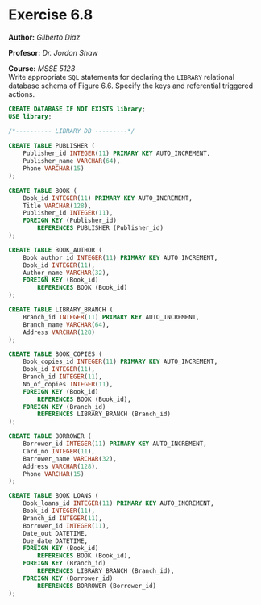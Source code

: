 # Exercise 6.8
**Author:** *Gilberto Diaz*

**Profesor:** *Dr. Jordon Shaw*

**Course:** *MSSE 5123*
<br>
Write appropriate `SQL` statements for declaring the `LIBRARY` relational database schema of Figure 6.6. Specify the keys and referential triggered actions.
<br>

```sql
CREATE DATABASE IF NOT EXISTS library;
USE library;

/*---------- LIBRARY DB ---------*/
 
CREATE TABLE PUBLISHER (
	Publisher_id INTEGER(11) PRIMARY KEY AUTO_INCREMENT,
	Publisher_name VARCHAR(64),
	Phone VARCHAR(15)
);

CREATE TABLE BOOK (
	Book_id INTEGER(11) PRIMARY KEY AUTO_INCREMENT,
	Title VARCHAR(128),
	Publisher_id INTEGER(11),
	FOREIGN KEY (Publisher_id)
		REFERENCES PUBLISHER (Publisher_id)
);

CREATE TABLE BOOK_AUTHOR (
	Book_author_id INTEGER(11) PRIMARY KEY AUTO_INCREMENT,
	Book_id INTEGER(11),
	Author_name VARCHAR(32),
	FOREIGN KEY (Book_id)
		REFERENCES BOOK (Book_id)
);

CREATE TABLE LIBRARY_BRANCH (
	Branch_id INTEGER(11) PRIMARY KEY AUTO_INCREMENT,
	Branch_name VARCHAR(64),
	Address VARCHAR(128)
);

CREATE TABLE BOOK_COPIES (
	Book_copies_id INTEGER(11) PRIMARY KEY AUTO_INCREMENT,
	Book_id INTEGER(11),
	Branch_id INTEGER(11),
	No_of_copies INTEGER(11),
	FOREIGN KEY (Book_id)
		REFERENCES BOOK (Book_id),
	FOREIGN KEY (Branch_id)
		REFERENCES LIBRARY_BRANCH (Branch_id)
);

CREATE TABLE BORROWER (
	Borrower_id INTEGER(11) PRIMARY KEY AUTO_INCREMENT,
	Card_no INTEGER(11),
	Barrower_name VARCHAR(32),
	Address VARCHAR(128),
	Phone VARCHAR(15)
);

CREATE TABLE BOOK_LOANS (
	Book_loans_id INTEGER(11) PRIMARY KEY AUTO_INCREMENT,
	Book_id INTEGER(11),
 	Branch_id INTEGER(11),
  	Borrower_id INTEGER(11),
	Date_out DATETIME,
	Due_date DATETIME,
	FOREIGN KEY (Book_id)
		REFERENCES BOOK (Book_id),
 	FOREIGN KEY (Branch_id)
		REFERENCES LIBRARY_BRANCH (Branch_id),
	FOREIGN KEY (Borrower_id)
		REFERENCES BORROWER (Borrower_id)
);
```
